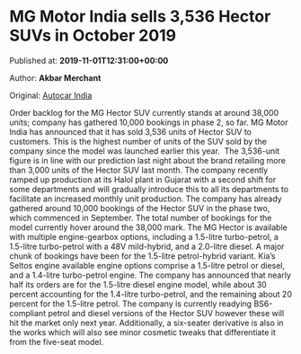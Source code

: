 
# MG Motor India sells 3,536 Hector SUVs in October 2019

Published at: **2019-11-01T12:31:00+00:00**

Author: **Akbar Merchant**

Original: [Autocar India](https://www.autocarindia.com/car-news/mg-motor-india-sells-3536-hector-suvs-in-october-2019-414720)

Order backlog for the MG Hector SUV currently stands at around 38,000 units; company has gathered 10,000 bookings in phase 2, so far.
MG Motor India has announced that it has sold 3,536 units of Hector SUV to customers. This is the highest number of units of the SUV sold by the company since the model was launched earlier this year. 
The 3,536-unit figure is in line with our prediction last night about the brand retailing more than 3,000 units of the Hector SUV last month. The company recently ramped up production at its Halol plant in Gujarat with a second shift for some departments and will gradually introduce this to all its departments to facilitate an increased monthly unit production.
The company has already gathered around 10,000 bookings of the Hector SUV in the phase two, which commenced in September. The total number of bookings for the model currently hover around the 38,000 mark.
The MG Hector is available with multiple engine-gearbox options, including a 1.5-litre turbo-petrol, a 1.5-litre turbo-petrol with a 48V mild-hybrid, and a 2.0-litre diesel. A major chunk of bookings have been for the 1.5-litre petrol-hybrid variant. Kia’s Seltos engine available engine options comprise a 1.5-litre petrol or diesel, and a 1.4-litre turbo-petrol engine. The company has announced that nearly half its orders are for the 1.5-litre diesel engine model, while about 30 percent accounting for the 1.4-litre turbo-petrol, and the remaining about 20 percent for the 1.5-litre petrol.
The company is currently readying BS6-compliant petrol and diesel versions of the Hector SUV however these will hit the market only next year. Additionally, a six-seater derivative is also in the works which will also see minor cosmetic tweaks that differentiate it from the five-seat model.
 
